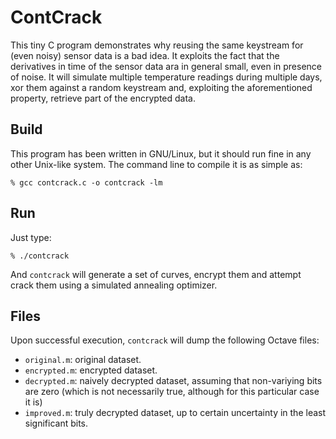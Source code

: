 # ContCrack
This tiny C program demonstrates why reusing the same keystream for (even noisy) sensor data is a bad idea. It exploits the fact that the derivatives in time of the sensor data ara in general small, even in presence of noise. It will simulate multiple temperature readings during multiple days, xor them against a random keystream and, exploiting the aforementioned property, retrieve part of the encrypted data.

## Build
This program has been written in GNU/Linux, but it should run fine in any other Unix-like system. The command line to compile it is as simple as:

```
% gcc contcrack.c -o contcrack -lm
```

## Run
Just type:
```
% ./contcrack
```
And `contcrack` will generate a set of curves, encrypt them and attempt crack them using a simulated annealing optimizer.

## Files
Upon successful execution, `contcrack` will dump the following Octave files:

* `original.m`: original dataset.
* `encrypted.m`: encrypted dataset.
* `decrypted.m`: naively decrypted dataset, assuming that non-variying bits are zero (which is not necessarily true, although for this particular case it is)
* `improved.m`: truly decrypted dataset, up to certain uncertainty in the least significant bits.


